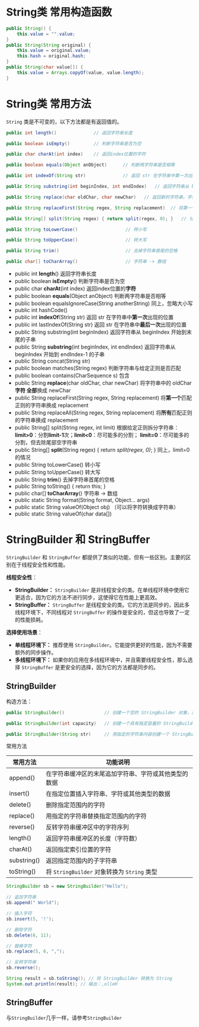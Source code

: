 # String类 常用构造函数

```java
public String() {
	this.value = "".value;
}
public String(String original) {
    this.value = original.value;
    this.hash = original.hash;
}
public String(char value[]) {
    this.value = Arrays.copyOf(value, value.length);
}
```



# String类 常用方法

`String` 类是不可变的，以下方法都是有返回值的。

```java
public int length()              // 返回字符串长度

public boolean isEmpty()         // 判断字符串是否为空

public char charAt(int index)    // 返回index位置的字符

public boolean equals(Object anObject)      // 判断两字符串是否相等

public int indexOf(String str)              // 返回 str 在字符串中第一次出现的位置

public String substring(int beginIndex, int endIndex)   // 返回字符串从 beginIndex 开始到 endIndex-1 的子串

public String replace(char oldChar, char newChar)   // 返回新的字符串，字符串中的 oldChar字符 全部换成 newChar

public String replaceFirst(String regex, String replacement)  // 将第一个匹配正则的字符串换成 replacement

public String[] split(String regex) { return split(regex, 0); }   // 分割字符串

public String toLowerCase()                  // 转小写

public String toUpperCase()                  // 转大写

public String trim()                         // 去掉字符串首尾的空格

public char[] toCharArray()                  // 字符串 -> 数组
```

- public int **length**()                                  返回字符串长度
- public boolean **isEmpty**()                     判断字符串是否为空
- public char **charAt**(int index)                返回index位置的**字符**
- public boolean **equals**(Object anObject)                                判断两字符串是否相等
- public boolean equalsIgnoreCase(String anotherString)     同上，忽略大小写
- public int hashCode()      
- public int **indexOf**(String str)                            返回 str 在字符串中**第一次**出现的位置
- public int lastIndexOf(String str)                       返回 str 在字符串中**最后一次**出现的位置
- public String substring(int beginIndex)            返回字符串从 beginIndex 开始到末尾的子串
- public String **substring**(int beginIndex, int endIndex)                  返回字符串从 beginIndex 开始到 endIndex-1 的子串
- public String concat(String str)
- public boolean matches(String regex)                                             判断字符串与给定正则是否匹配
- public boolean contains(CharSequence s)                                      包含
- public String **replace**(char oldChar, char newChar)                      将字符串中的 oldChar**字符 全部**换成 newChar
- public String replaceFirst(String regex, String replacement)        将**第一个**匹配正则的字符串换成 replacement
- public String replaceAll(String regex, String replacement)           将**所有**匹配正则的字符串换成 replacement
- public String[] split(String regex, int limit)                                       根据给定正则拆分字符串：**limit>0**：分割**limit-1**次；**limit<0**：尽可能多的分割； **limit=0**：尽可能多的分割，但去除尾部空字符串
- public String[] **split**(String regex) { return *split(regex, 0)*; }              同上，limit=0 的情况
- public String toLowerCase()                    转小写
- public String toUpperCase()                    转大写
- public String **trim**()                                   去掉字符串首尾的空格
- public String toString() { return this; }
- public char[] **toCharArray**()                      字符串 -> 数组
- public static String format(String format, Object... args)
- public static String valueOf(Object obj)                       （可以将字符转换成字符串）
- public static String valueOf(char data[])

 

# StringBuilder 和 StringBuffer

`StringBuilder` 和 `StringBuffer` 都提供了类似的功能，但有一些区别。主要的区别在于线程安全性和性能。

**线程安全性**：

- **StringBuilder：** `StringBuilder` 是非线程安全的类。在单线程环境中使用它更适合，因为它的方法不进行同步，这使得它在性能上更高效。
- **StringBuffer：** `StringBuffer` 是线程安全的类。它的方法是同步的，因此多线程环境下，不同线程对 `StringBuffer` 的操作是安全的，但这也导致了一定的性能损耗。

**选择使用场景**：

- **单线程环境下：** 推荐使用 `StringBuilder`。它能提供更好的性能，因为不需要额外的同步操作。
- **多线程环境下：** 如果你的应用在多线程环境中，并且需要线程安全性，那么选择 `StringBuffer` 是更安全的选择，因为它的方法都是同步的。



## StringBuilder

构造方法：

```java
public StringBuilder()               // 创建一个空的 StringBuilder 对象，默认容量16

public StringBuilder(int capacity)   // 创建一个具有指定容量的 StringBuilder 对象

public StringBuilder(String str)     // 用指定的字符串内容创建一个 StringBuilder 对象
```

常用方法

| 常用方法    | 功能说明                                             |
| ----------- | ---------------------------------------------------- |
| append()    | 在字符串缓冲区的末尾追加字符串、字符或其他类型的数据 |
| insert()    | 在指定位置插入字符串、字符或其他类型的数据           |
| delete()    | 删除指定范围内的字符                                 |
| replace()   | 用指定的字符串替换指定范围内的字符                   |
| reverse()   | 反转字符串缓冲区中的字符序列                         |
| length()    | 返回字符串缓冲区的长度（字符数）                     |
| charAt()    | 返回指定索引位置的字符                               |
| substring() | 返回指定范围内的子字符串                             |
| toString()  | 将 `StringBuilder` 对象转换为 `String` 类型          |

```java
StringBuilder sb = new StringBuilder("Hello");

// 追加字符串
sb.append(" World");

// 插入字符
sb.insert(5, '!');

// 删除字符
sb.delete(6, 11);

// 替换字符
sb.replace(5, 6, ",");

// 反转字符串
sb.reverse();

String result = sb.toString(); // 将 StringBuilder 转换为 String
System.out.println(result); // 输出：,olleH
```



## StringBuffer

与`StringBuilder`几乎一样，请参考`StringBuilder`
